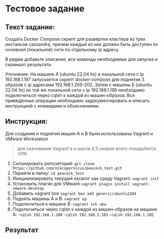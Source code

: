 # Тестовое задание

## Текст задание:

Создать Docker Compose скрипт для развертки кластера из трех инстансов cassandra, причем каждый из них должен быть доступен из основной (локальной) сети по отдельному ip адресу.

В ридми добавьте описание, все команды необходимые для запуска и скриншот результата.

Уточнение:
На машине А (ubuntu 22.04 lts) в локальной сети с ip 192.168.1.197 запускается скрипт docker-compose для поднятия 3 образов с ip адресами 192.168.1.200-202. Затем с машины Б (ubuntu 22.04 lts) из той же локальной сети с ip 192.168.1.198 необходимо подключиться через cqlsh к каждой из машин-образов. Все приведённые операции необходимо задокументировать и описать инструкцией с командами и объяснениями.

## Инструкция:

Для создания и поднятия машин A и B были использованы Vagrant и VMware Workstation

> для скачивания Vagrant'а и шагов 4,5 скорее всего понадобится VPN 

1. Склонировать репозиторий: `git clone https://github.com/nikcopernicus/peacock_test.git`
2. Перейти в папку: `cd peacock_test`
3. Инициализировать текущий каталог как среду Vagrant: `vagrant init`
4. Установить плагин для VMware `vagrant plugin install vagrant-vmware-desktop`
5. Добавить vagrant box `vagrant box add generic/ubuntu2204` 
6. Поднять машины A и B: `vagrant up`
7. Подключиться к машине B: `vagrant ssh uba`
8. Подключиться через cqlsh к каждой из машин-образов на машине A:
    -`cqlsh 192.168.1.200`
    -`cqlsh 192.168.1.201`
    -`cqlsh 192.168.1.202`

## Результат


